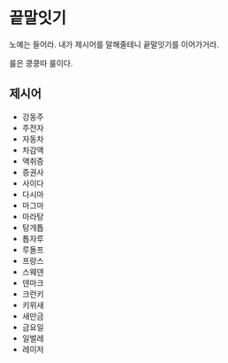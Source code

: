 # 끝말잇기

노예는 들어라. 내가 제시어를 말해줄테니 끝말잇기를 이어가거라.

룰은 쿵쿵따 룰이다.



## 제시어

- 강동주
- 주전자
- 자동차
- 차감액
- 액취증
- 증권사
- 사이다
- 다시마
- 마그마
- 마라탕
- 탕개톱
- 톱자루
- 루돌프
- 프랑스
- 스웨덴
- 덴마크
- 크런키
- 키위새
- 새만금
- 금요일
- 일벌레
- 레이저